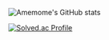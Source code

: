 ![Amemome's GitHub stats](https://github-readme-stats.vercel.app/api?username=Amemome&show_icons=true&theme=tokyonight) 

[![Solved.ac Profile](http://mazassumnida.wtf/api/generate_badge?boj=lpchaze)](https://solved.ac/lpchaze)
<!--
**Amemome/Amemome** is a ✨ _special_ ✨ repository because its `README.md` (this file) appears on your GitHub profile.

Here are some ideas to get you started:

- 🔭 I’m currently working on ...
- 🌱 I’m currently learning ...
- 👯 I’m looking to collaborate on ...
- 🤔 I’m looking for help with ...
- 💬 Ask me about ...
- 📫 How to reach me: ...
- 😄 Pronouns: ...
- ⚡ Fun fact: ...
-->
